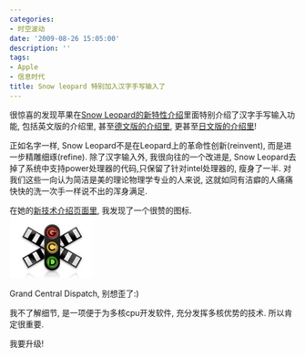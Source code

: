 ```yaml
---
categories:
- 时空波动
date: '2009-08-26 15:05:00'
description: ''
tags:
- Apple
- 信息时代
title: Snow leopard 特别加入汉字手写输入了
---
```

很惊喜的发现苹果在[Snow Leopard的新特性介绍](http://www.apple.com.cn/macosx/refinements/)里面特别介绍了汉字手写输入功能, 包括英文版的介绍里, 甚至[德文版的介绍里](http://www.apple.com/de/macosx/refinements/), 更甚至[日文版的介绍里](http://www.apple.com/jp/macosx/refinements/)!   
  
正如名字一样, Snow Leopard不是在Leopard上的革命性创新(reinvent), 而是进一步精雕细琢(refine). 除了汉字输入外, 我很向往的一个改进是, Snow Leopard去掉了系统中支持power处理器的代码,只保留了针对intel处理器的, 瘦身了一半. 对我们这些一向认为简洁是美的理论物理学专业的人来说, 这就如同有洁癖的人痛痛快快的洗一次手一样说不出的浑身满足.  
  
在她的[新技术介绍页面里](http://www.apple.com.cn/macosx/technology/), 我发现了一个很赞的图标.  
[![](/assets/spacetimewave/2014/01/i8ra42cs99.jpg)](/assets/spacetimewave/2014/01/i8ra42cs99.jpg)  
  
Grand Central Dispatch, 别想歪了:)  
  
我不了解细节, 是一项便于为多核cpu开发软件, 充分发挥多核优势的技术. 所以肯定很重要.   
  
我要升级!  
  
   
   
   


